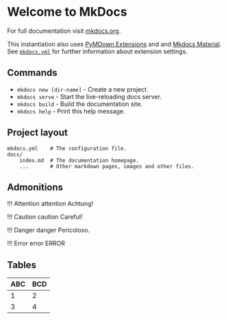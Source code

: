 # Welcome to MkDocs

For full documentation visit [mkdocs.org](https://mkdocs.org).

This instantiation also uses [PyMDown Extensions](https://github.com/facelessuser/pymdown-extensions/) and and [Mkdocs Material](https://github.com/squidfunk/mkdocs-material).
See [`mkdocs.yml`](mkdocs.yml) for further information about extension settings.

## Commands

* `mkdocs new [dir-name]` - Create a new project.
* `mkdocs serve` - Start the live-reloading docs server.
* `mkdocs build` - Build the documentation site.
* `mkdocs help` - Print this help message.

## Project layout

    mkdocs.yml    # The configuration file.
    docs/
        index.md  # The documentation homepage.
        ...       # Other markdown pages, images and other files.

## Admonitions

!!! Attention attention
    Achtung!

!!! Caution caution
    Careful!

!!! Danger danger
    Pericoloso.

!!! Error error
    ERROR

## Tables

ABC | BCD
--- | ---
1   | 2
3   | 4
